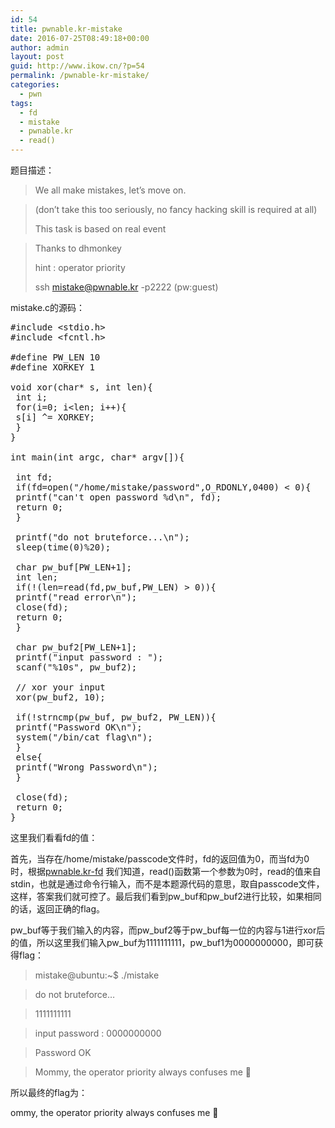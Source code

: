```yaml
---
id: 54
title: pwnable.kr-mistake
date: 2016-07-25T08:49:18+00:00
author: admin
layout: post
guid: http://www.ikow.cn/?p=54
permalink: /pwnable-kr-mistake/
categories:
  - pwn
tags:
  - fd
  - mistake
  - pwnable.kr
  - read()
---
```

题目描述：

> We all make mistakes, let&#8217;s move on.
  
> (don&#8217;t take this too seriously, no fancy hacking skill is required at all)
> 
> This task is based on real event
  
> Thanks to dhmonkey
> 
> hint : operator priority
> 
> ssh mistake@pwnable.kr -p2222 (pw:guest)

mistake.c的源码：

<pre class="brush: cpp; title: ; notranslate" title="">#include &lt;stdio.h&gt;
#include &lt;fcntl.h&gt;

#define PW_LEN 10
#define XORKEY 1

void xor(char* s, int len){
 int i;
 for(i=0; i&lt;len; i++){
 s[i] ^= XORKEY;
 }
}

int main(int argc, char* argv[]){
 
 int fd;
 if(fd=open("/home/mistake/password",O_RDONLY,0400) &lt; 0){
 printf("can't open password %d\n", fd);
 return 0;
 }

 printf("do not bruteforce...\n");
 sleep(time(0)%20);

 char pw_buf[PW_LEN+1];
 int len;
 if(!(len=read(fd,pw_buf,PW_LEN) &gt; 0)){
 printf("read error\n");
 close(fd);
 return 0; 
 }

 char pw_buf2[PW_LEN+1];
 printf("input password : ");
 scanf("%10s", pw_buf2);

 // xor your input
 xor(pw_buf2, 10);

 if(!strncmp(pw_buf, pw_buf2, PW_LEN)){
 printf("Password OK\n");
 system("/bin/cat flag\n");
 }
 else{
 printf("Wrong Password\n");
 }

 close(fd);
 return 0;
}
</pre>

这里我们看看fd的值：

首先，当存在/home/mistake/passcode文件时，fd的返回值为0，而当fd为0时，根据[pwnable.kr-fd](http://www.ikow.cn/pwnable-kr-fd/) 我们知道，read()函数第一个参数为0时，read的值来自stdin，也就是通过命令行输入，而不是本题源代码的意思，取自passcode文件，这样，答案我们就可控了。最后我们看到pw\_buf和pw\_buf2进行比较，如果相同的话，返回正确的flag。

pw\_buf等于我们输入的内容，而pw\_buf2等于pw\_buf每一位的内容与1进行xor后的值，所以这里我们输入pw\_buf为1111111111，pw_buf1为0000000000，即可获得flag：

> mistake@ubuntu:~$ ./mistake
  
> do not bruteforce&#8230;
  
> 1111111111
  
> input password : 0000000000
  
> Password OK
  
> Mommy, the operator priority always confuses me 🙁

所以最终的flag为：

ommy, the operator priority always confuses me 🙁